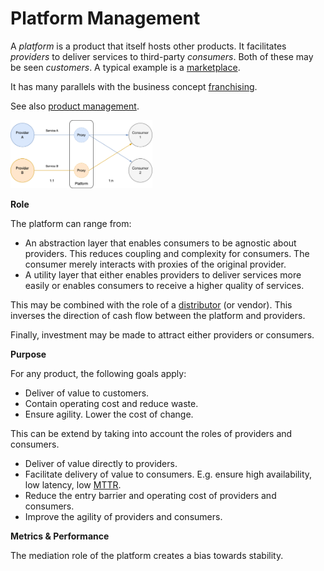 # Platform Management

A *platform* is a product that itself hosts other products. It facilitates *providers* to deliver services to third-party *consumers*. Both of these may be seen *customers*. A typical example is a [marketplace](https://en.wikipedia.org/wiki/Marketplace).

It has many parallels with the business concept [franchising](https://en.wikipedia.org/wiki/Franchising).

See also [product management](product-management.md).

<img src="img/platform.png" alt="platform" style="width:45%;" />

**Role**

The platform can range from:

- An abstraction layer that enables consumers to be agnostic about providers. This reduces coupling and complexity for consumers. The consumer merely interacts with proxies of the original provider.
- A utility layer that either enables providers to deliver services more easily or enables consumers to receive a higher quality of services.

This may be combined with the role of a [distributor](https://en.wikipedia.org/wiki/Distribution_(marketing)) (or vendor). This inverses the direction of cash flow between the platform and providers.

Finally, investment may be made to attract either providers or consumers. 



**Purpose**

For any product, the following goals apply:

- Deliver of value to customers.
- Contain operating cost and reduce waste.
- Ensure agility. Lower the cost of change.

This can be extend by taking into account the roles of providers and consumers.

- Deliver of value directly to providers.
- Facilitate delivery of value to consumers. E.g. ensure high availability, low latency, low [MTTR](https://en.wikipedia.org/wiki/Mean_time_to_repair).
- Reduce the entry barrier and operating cost of providers and consumers.
- Improve the agility of providers and consumers.



**Metrics & Performance**

The mediation role of the platform creates a bias towards stability.

